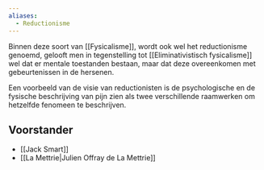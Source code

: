 ```yaml
---
aliases:
  - Reductionisme
---
```


Binnen deze soort van [[Fysicalisme]], wordt ook wel het reductionisme genoemd, gelooft men in tegenstelling tot [[Eliminativistisch fysicalisme]] wel dat er mentale toestanden bestaan, maar dat deze overeenkomen met gebeurtenissen in de hersenen. 

Een voorbeeld van de visie van reductionisten is de psychologische en de fysische beschrijving van pijn zien als twee verschillende raamwerken om hetzelfde fenomeen te beschrijven.

## Voorstander
- [[Jack Smart]]
- [[La Mettrie|Julien Offray de La Mettrie]] 